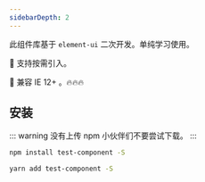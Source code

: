```yaml
---
sidebarDepth: 2
---
```


此组件库基于 `element-ui` 二次开发。单纯学习使用。

:tada: 支持按需引入。

:100: 兼容 IE 12+ 。:fire::fire::fire:

## 安装

::: warning
没有上传 npm 小伙伴们不要尝试下载。
:::

```bash
npm install test-component -S
```

```bash
yarn add test-component -S
```